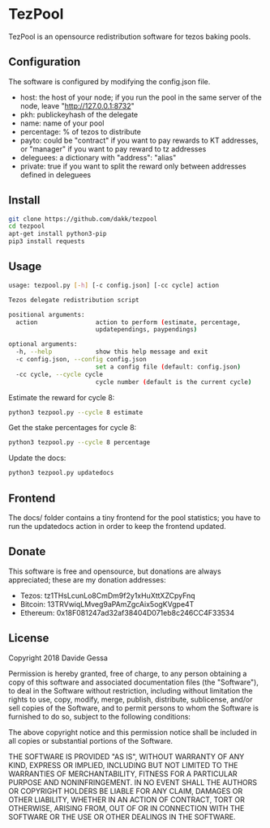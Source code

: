 # TezPool
TezPool is an opensource redistribution software for tezos baking pools.


## Configuration
The software is configured by modifying the config.json file.

- host: the host of your node; if you run the pool in the same server of the node, leave "http://127.0.0.1:8732"
- pkh: publickeyhash of the delegate
- name: name of your pool
- percentage: % of tezos to distribute
- payto: could be "contract" if you want to pay rewards to KT addresses, or "manager" if you want to pay reward to tz addresses
- deleguees: a dictionary with "address": "alias"
- private: true if you want to split the reward only between addresses defined in deleguees

## Install

```bash
git clone https://github.com/dakk/tezpool
cd tezpool
apt-get install python3-pip
pip3 install requests
```

## Usage

```bash
usage: tezpool.py [-h] [-c config.json] [-cc cycle] action

Tezos delegate redistribution script

positional arguments:
  action                action to perform (estimate, percentage,
                        updatependings, paypendings)

optional arguments:
  -h, --help            show this help message and exit
  -c config.json, --config config.json
                        set a config file (default: config.json)
  -cc cycle, --cycle cycle
                        cycle number (default is the current cycle)
```

Estimate the reward for cycle 8:

```bash
python3 tezpool.py --cycle 8 estimate
```

Get the stake percentages for cycle 8:

```bash
python3 tezpool.py --cycle 8 percentage
```

Update the docs:

```bash
python3 tezpool.py updatedocs
```


## Frontend
The docs/ folder contains a tiny frontend for the pool statistics; you have to run the updatedocs action in order to keep the frontend updated.


## Donate
This software is free and opensource, but donations are always appreciated;
these are my donation addresses:
- Tezos: tz1THsLcunLo8CmDm9f2y1xHuXttXZCpyFnq
- Bitcoin: 13TRVwiqLMveg9aPAmZgcAix5ogKVgpe4T
- Ethereum: 0x18F081247ad32af38404D071eb8c246CC4F33534

## License
Copyright 2018 Davide Gessa

Permission is hereby granted, free of charge, to any person obtaining a 
copy of this software and associated documentation files (the 
"Software"), to deal in the Software without restriction, including 
without limitation the rights to use, copy, modify, merge, publish, 
distribute, sublicense, and/or sell copies of the Software, and to 
permit persons to whom the Software is furnished to do so, subject to 
the following conditions:

The above copyright notice and this permission notice shall be included 
in all copies or substantial portions of the Software.

THE SOFTWARE IS PROVIDED "AS IS", WITHOUT WARRANTY OF ANY KIND, EXPRESS 
OR IMPLIED, INCLUDING BUT NOT LIMITED TO THE WARRANTIES OF 
MERCHANTABILITY, FITNESS FOR A PARTICULAR PURPOSE AND NONINFRINGEMENT. 
IN NO EVENT SHALL THE AUTHORS OR COPYRIGHT HOLDERS BE LIABLE FOR ANY 
CLAIM, DAMAGES OR OTHER LIABILITY, WHETHER IN AN ACTION OF CONTRACT, 
TORT OR OTHERWISE, ARISING FROM, OUT OF OR IN CONNECTION WITH THE 
SOFTWARE OR THE USE OR OTHER DEALINGS IN THE SOFTWARE.

